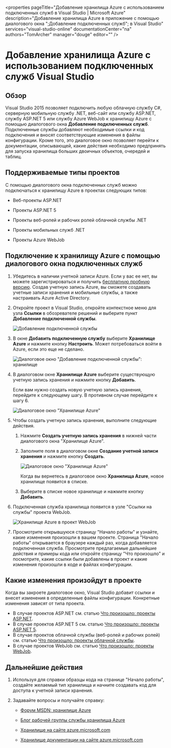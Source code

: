 <properties 
   pageTitle="Добавление хранилища Azure с использованием подключенных служб в Visual Studio | Microsoft Azure"
   description="Добавление хранилища Azure в приложение с помощью диалогового окна ";Добавление подключенных служб"; в Visual Studio"
   services="visual-studio-online"
   documentationCenter="na"
   authors="TomArcher"
   manager="douge"
   editor="" />
<tags 
   ms.service="visual-studio-online"
   ms.devlang="na"
   ms.topic="article"
   ms.tgt_pltfrm="na"
   ms.workload="mobile"
   ms.date="04/18/2016"
   ms.author="tarcher" />

# Добавление хранилища Azure с использованием подключенных служб Visual Studio

## Обзор

Visual Studio 2015 позволяет подключить любую облачную службу C#, серверную мобильную службу .NET, веб-сайт или службу ASP.NET, службу ASP.NET 5 или службу Azure WebJob к хранилищу Azure с помощью диалогового окна **Добавление подключенных служб**. Подключенные службы добавляют необходимые ссылки и код подключения и вносят соответствующие изменения в файлы конфигурации. Кроме того, это диалоговое окно позволяет перейти к документации, описывающей, какие действия необходимо предпринять для запуска хранилища больших двоичных объектов, очередей и таблиц.

## Поддерживаемые типы проектов

С помощью диалогового окна подключенных служб можно подключаться к хранилищу Azure в проектах следующих типов:

- Веб-проекты ASP.NET

- Проекты ASP.NET 5

- Проекты веб-ролей и рабочих ролей облачной службы .NET

- Проекты мобильных служб .NET

- Проекты Azure WebJob


## Подключение к хранилищу Azure с помощью диалогового окна подключенных служб

1. Убедитесь в наличии учетной записи Azure. Если у вас ее нет, вы можете зарегистрироваться и получить [бесплатную пробную версию](http://go.microsoft.com/fwlink/?LinkId=518146). Создав учетную запись Azure, вы сможете создавать учетные записи хранения и мобильные службы, а также настраивать Azure Active Directory.

1. Откройте проект в Visual Studio, откройте контекстное меню для узла **Ссылки** в обозревателе решений и выберите пункт **Добавление подключенной службы**.

    ![Добавление подключенной службы](./media/vs-azure-tools-connected-services-storage/IC796702.png)

1. В окне **Добавить подключенную службу** выберите **Хранилище Azure** и нажмите кнопку **Настроить**. Может потребоваться войти в Azure, если это еще не сделано.

    ![Диалоговое окно "Добавление подключенной службы": хранилище](./media/vs-azure-tools-connected-services-storage/IC796703.png)

1. В диалоговом окне **Хранилище Azure** выберите существующую учетную запись хранения и нажмите кнопку **Добавить**.

    Если вам нужно создать новую учетную запись хранения, перейдите к следующему шагу. В противном случае перейдите к шагу 6.

    ![Диалоговое окно "Хранилище Azure"](./media/vs-azure-tools-connected-services-storage/IC796704.png)

1. Чтобы создать учетную запись хранения, выполните следующие действия.

    1. Нажмите **Создать учетную запись хранения** в нижней части диалогового окна "Хранилище Azure".

    1. Заполните поля в диалоговом окне **Создание учетной записи хранения** и нажмите кнопку **Создать**.
    
        ![Диалоговое окно "Хранилище Azure"](./media/vs-azure-tools-connected-services-storage/create-storage-account.png)

        Когда вы вернетесь в диалоговое окно **Хранилища Azure**, новое хранилище появится в списке.

    1. Выберите в списке новое хранилище и нажмите кнопку **Добавить**.

1. Подключенная служба хранилища появится в узле "Ссылки на службы" проекта WebJob.

    ![Хранилище Azure в проект WebJob](./media/vs-azure-tools-connected-services-storage/IC796705.png)

1. Просмотрите открывшуюся страницу "Начало работы" и узнайте, какие изменения произошли в вашем проекте. Страница "Начало работы" открывается в браузере каждый раз, когда добавляется подключенная служба. Просмотрите предлагаемые дальнейшие действия и примеры кода или откройте страницу "Что произошло" и посмотрите, какие ссылки были добавлены в проект и какие изменения произошли в коде и файлах конфигурации.

## Какие изменения произойдут в проекте

Когда вы закроете диалоговое окно, Visual Studio добавит ссылки и внесет изменения в определенные файлы конфигурации. Конкретные изменения зависят от типа проекта.

 - В случае проектов ASP.NET см. статью [Что произошло: проекты ASP.NET](http://go.microsoft.com/fwlink/p/?LinkId=513126). 
 - В случае проектов ASP.NET 5 см. статью [Что произошло: проекты ASP.NET 5](http://go.microsoft.com/fwlink/p/?LinkId=513124). 
 - В случае проектов облачной службы (веб-ролей и рабочих ролей) см. статью [Что произошло: проекты облачной службы](http://go.microsoft.com/fwlink/p/?LinkId=516965). 
 - В случае проектов WebJob см. статью [Что произошло: проекты WebJob](vs-storage-webjobs-what-happened/).

## Дальнейшие действия

1. Используя для справки образцы кода на странице "Начало работы", создайте желаемый тип хранилища и начните создавать код для доступа к учетной записи хранения.

1. Задавайте вопросы и получайте справку:
     - [Форум MSDN: хранилище Azure](https://social.msdn.microsoft.com/forums/azure/home?forum=windowsazuredata)

     - [Блог рабочей группы службы хранилища Azure](http://blogs.msdn.com/b/windowsazurestorage/)

     - [Хранилище на сайте azure.microsoft.com](https://azure.microsoft.com/services/storage/)

     - [Хранилище документации на сайте azure.microsoft.com](https://azure.microsoft.com/documentation/services/storage/)

<!---HONumber=AcomDC_0420_2016-->